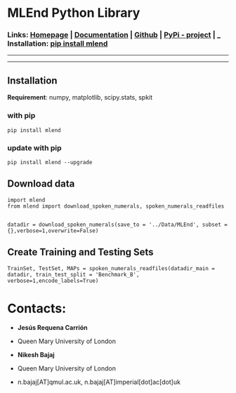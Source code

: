 # MLEnd Python Library

### Links: **[Homepage](https://MLEndDatasets.github.io)** | **[Documentation](https://mlend.readthedocs.io/)** | **[Github](https://github.com/MLEndDatasets)**  |  **[PyPi - project](https://pypi.org/project/mlend/)** |     _ **Installation:** [pip install mlend](https://pypi.org/project/mlend/)
-----

-----

## Installation

**Requirement**:  numpy, matplotlib, scipy.stats, spkit

### with pip

```
pip install mlend
```

### update with pip

```
pip install mlend --upgrade
```


## Download data

```
import mlend
from mlend import download_spoken_numerals, spoken_numerals_readfiles


datadir = download_spoken_numerals(save_to = '../Data/MLEnd', subset = {},verbose=1,overwrite=False)

```

## Create Training and Testing Sets

```
TrainSet, TestSet, MAPs = spoken_numerals_readfiles(datadir_main = datadir, train_test_split = 'Benchmark_B', verbose=1,encode_labels=True)

```




# Contacts:
* **Jesús Requena Carrión**
* Queen Mary University of London

* **Nikesh Bajaj**
* Queen Mary University of London
* n.bajaj[AT]qmul.ac.uk, n.bajaj[AT]imperial[dot]ac[dot]uk
